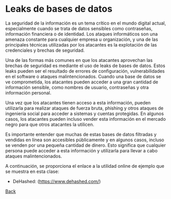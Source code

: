 
# Leaks de bases de datos

La seguridad de la información es un tema crítico en el mundo digital actual, especialmente cuando se trata de datos sensibles como contraseñas, información financiera o de identidad. Los ataques informáticos son una amenaza constante para cualquier empresa u organización, y una de las principales técnicas utilizadas por los atacantes es la explotación de las credenciales y brechas de seguridad.

Una de las formas más comunes en que los atacantes aprovechan las brechas de seguridad es mediante el uso de leaks de bases de datos. Estos leaks pueden ser el resultado de errores de configuración, vulnerabilidades en el software o ataques malintencionados. Cuando una base de datos se ve comprometida, los atacantes pueden acceder a una gran cantidad de información sensible, como nombres de usuario, contraseñas y otra información personal.

Una vez que los atacantes tienen acceso a esta información, pueden utilizarla para realizar ataques de fuerza bruta, phishing y otros ataques de ingeniería social para acceder a sistemas y cuentas protegidas. En algunos casos, los atacantes pueden incluso vender esta información en el mercado negro para que otros atacantes la utilicen.

Es importante entender que muchas de estas bases de datos filtradas y vendidas en línea son accesibles públicamente y en algunos casos, incluso se venden por una pequeña cantidad de dinero. Esto significa que cualquier persona puede acceder a esta información y utilizarla para llevar a cabo ataques malintencionados.

A continuación, se proporciona el enlace a la utilidad online de ejemplo que se muestra en esta clase:

- DeHashed: (https://www.dehashed.com/)

[Back](https://lucasringuelet.github.io/introduccionHacking/reconocimiento.html)